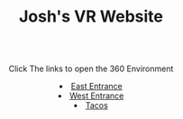<html>
<head>
<link rel="stylesheet" href="format.css">
<title>Josh's Vr Website</title>
<style type="text/css">

</head>
<body>
</style>



<h1 align = "center">Josh's VR Website</h1>
<br><br>
<p align = "center">Click The links to open the 360 Environment</p>


<li align = "center"><a href="East Entrance.html">East Entrance</a></li>
<li align = "center"><a href="West Entrance.html">West Entrance</a></li>
<li align = "center"><a href="TACOS.html">Tacos</a></li>


